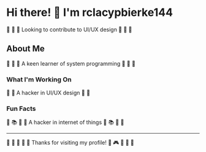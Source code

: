 # Hi there! 👋 I'm rclacypbierke144

🚵 🥊 🚴 Looking to contribute to UI/UX design 🚵 🥊 🚴

## About Me
🚴 🌺 🥊 A keen learner of system programming 🚴 🌺 🥊

### What I'm Working On
🎾 🎵 A hacker in UI/UX design 🎾 🎵

### Fun Facts
🎺 📚 🥊 🎳 A hacker in internet of things 🎺 📚 🥊 🎳

---
🎹 🎣 🏸 🎤 🏏 Thanks for visiting my profile! 🛶 🎮 🎽 🎪 🚣
